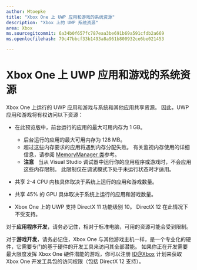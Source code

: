 ```yaml
---
author: Mtoepke
title: "Xbox One 上 UWP 应用和游戏的系统资源"
description: "Xbox 上的 UWP 系统资源"
area: Xbox
ms.sourcegitcommit: 6a34b0f657fc787eaa3be691b69a591cfdb2a669
ms.openlocfilehash: 79c47bbcf33b1493a8a961b800932ce6be021453

---
```


# Xbox One 上 UWP 应用和游戏的系统资源

Xbox One 上运行的 UWP 应用和游戏与系统和其他应用共享资源。 因此，UWP 应用和游戏将有权访问以下资源：

* 在此预览版中，前台运行的应用的最大可用内存为 1 GB。
    * 后台运行的应用的最大可用内存为 128 MB。
    * 超过这些内存要求的应用将遇到内存分配失败。 有关监视内存使用的详细信息，请参阅 [MemoryManager 类](https://msdn.microsoft.com/en-us/library/windows/apps/windows.system.memorymanager.aspx)参考。
    * **注意** &nbsp;&nbsp;当从 Visual Studio 调试器中运行你的应用程序或游戏时，不会应用这些内存限制。 此限制仅在调试模式下处于未运行状态时才适用。

* 共享 2-4 CPU 内核具体取决于系统上运行的应用和游戏数量。

* 共享 45% 的 GPU 具体取决于系统上运行的应用和游戏数量。

* Xbox One 上的 UWP 支持 DirectX 11 功能级别 10。 DirectX 12 在此情况下不受支持。 

对于**应用程序开发**，请务必记住，相对于标准电脑，可用的资源可能会受到限制。

对于**游戏开发**，请务必记住，Xbox One 与其他游戏主机一样，是一个专业化的硬件，它需要专门的基于硬件的开发工具来访问其全部潜能。 如果你正在开发需要最大限度发挥 Xbox One 硬件潜能的游戏，你可以注册 [ID@Xbox](http://www.xbox.com/en-us/Developers/id) 计划来获取 Xbox One 开发工具包的访问权限（包括 DirectX 12 支持）。



<!--HONumber=Jun16_HO4-->


